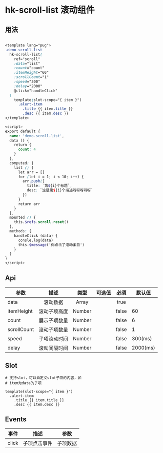 # hk-scroll-list 滚动组件

## 用法

<template>
  <hk-scroll-list-demo/>
</template>

```scss

<template lang="pug">
.demo-scroll-list
  hk-scroll-list(
    ref="scroll"
    :data="list"
    :count="count"
    :itemHeight="60"
    :scrollCount="1"
    :speed="300"
    :delay="2000"
    @click="handleClick"
  )
    template(slot-scope="{ item }")
      .alert-item
        .title {{ item.title }}
        .desc {{ item.desc }}
</template>

<script>
export default {
  name: 'demo-scroll-list',
  data () {
    return {
      count: 4
    }
  },
  computed: {
    list () {
      let arr = []
      for (let i = 1; i < 10; i++) {
        arr.push({
          title: `第${i}个标题`,
          desc: `这是第${i}个描述呀呀呀呀呀`
        })
      }
      return arr
    }
  },
  mounted () {
    this.$refs.scroll.reset()
  },
  methods: {
    handleClick (data) {
      consle.log(data)
      this.$message('你点击了滚动条目')
    }
  }
}
</script>

```

## Api

| 参数 | 描述 | 类型 | 可选值 | 必须 | 默认值 |
| -- |:----: | :--: | :--: | :--: | -- |
| data | 滚动数据 | Array |  | true |  |
| itemHeight | 滚动子项高度 | Number |  | false | 60 |
| count | 展示子项数量 | Number |  | false | 6 |
| scrollCount | 滚动子项数量 | Number |  | false | 1 |
| speed | 子项滚动时间 | Number |  | false | 300(ms) |
| delay | 滚动间隔时间 | Number |  | false | 2000(ms) |

## Slot

```pug
# 支持slot，可以自定义slot子项的内容，如
# item为data的子项

template(slot-scope="{ item }")
  .alert-item
    .title {{ item.title }}
    .desc {{ item.desc }}

```
## Events

| 事件 | 描述 | 参数 |
| -- |:----: | :--: |
| click | 子项点击事件 | 子项数据 |
